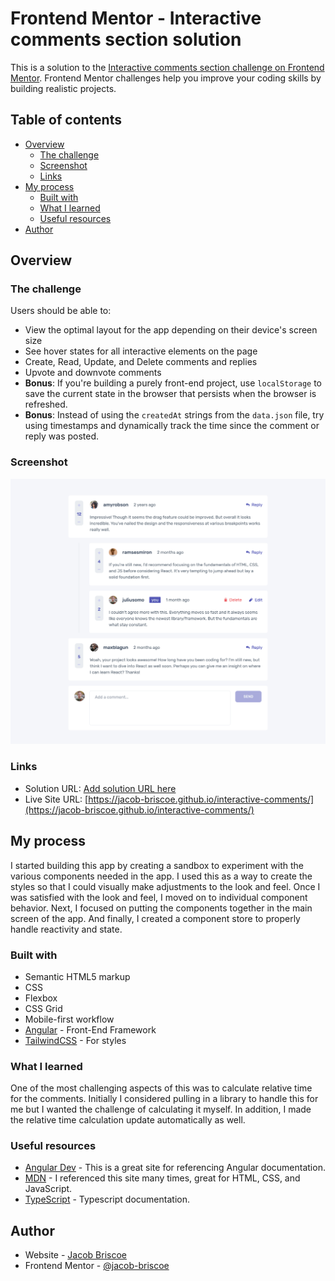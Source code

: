 # Frontend Mentor - Interactive comments section solution

This is a solution to the [Interactive comments section challenge on Frontend Mentor](https://www.frontendmentor.io/challenges/interactive-comments-section-iG1RugEG9). Frontend Mentor challenges help you improve your coding skills by building realistic projects. 

## Table of contents

- [Overview](#overview)
  - [The challenge](#the-challenge)
  - [Screenshot](#screenshot)
  - [Links](#links)
- [My process](#my-process)
  - [Built with](#built-with)
  - [What I learned](#what-i-learned)
  - [Useful resources](#useful-resources)
- [Author](#author)

## Overview

### The challenge

Users should be able to:

- View the optimal layout for the app depending on their device's screen size
- See hover states for all interactive elements on the page
- Create, Read, Update, and Delete comments and replies
- Upvote and downvote comments
- **Bonus**: If you're building a purely front-end project, use `localStorage` to save the current state in the browser that persists when the browser is refreshed.
- **Bonus**: Instead of using the `createdAt` strings from the `data.json` file, try using timestamps and dynamically track the time since the comment or reply was posted.

### Screenshot
![](./images/desktop.png)

### Links

- Solution URL: [Add solution URL here](https://your-solution-url.com)
- Live Site URL: [https://jacob-briscoe.github.io/interactive-comments/](https://jacob-briscoe.github.io/interactive-comments/)

## My process

I started building this app by creating a sandbox to experiment with the various components needed in the app. I used this as a way to create the styles so that I could
visually make adjustments to the look and feel. Once I was satisfied with the look and feel, I moved on to individual component behavior. Next, I focused on putting 
the components together in the main screen of the app. And finally, I created a component store to properly handle reactivity and state.

### Built with

- Semantic HTML5 markup
- CSS
- Flexbox
- CSS Grid
- Mobile-first workflow
- [Angular](https://angular.dev/) - Front-End Framework
- [TailwindCSS](https://tailwindcss.com/) - For styles

### What I learned

One of the most challenging aspects of this was to calculate relative time for the comments. Initially I considered pulling in a library to handle this for me
but I wanted the challenge of calculating it myself. In addition, I made the relative time calculation update automatically as well.

### Useful resources

- [Angular Dev](https://angular.dev/) - This is a great site for referencing Angular documentation.
- [MDN](https://mdn.io) - I referenced this site many times, great for HTML, CSS, and JavaScript.
- [TypeScript](https://www.typescriptlang.org/) - Typescript documentation.

## Author

- Website - [Jacob Briscoe](https://jacob-briscoe.github.io/)
- Frontend Mentor - [@jacob-briscoe](https://www.frontendmentor.io/profile/jacob-briscoe)

